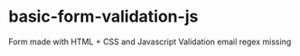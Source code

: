 # basic-form-validation-js

Form made with HTML + CSS and Javascript Validation
email regex missing
